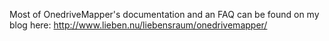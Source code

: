 Most of OnedriveMapper's documentation and an FAQ can be found on my blog here: http://www.lieben.nu/liebensraum/onedrivemapper/
